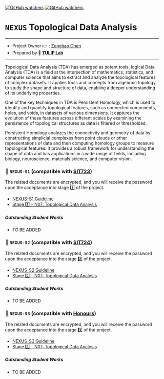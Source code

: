 [![GitHub watchers](https://img.shields.io/badge/tulip--lab-Open--Projects-brightgreen)](../README.md)
[![GitHub watchers](https://img.shields.io/badge/Module-NEXUS-orange)](https://github.com/tulip-lab#runner-nexus-research-training)

# `NEXUS` Topological Data Analysis 

---
- Project Owner :point_right: : [Zonghao Chen](https://www.tulip.org.au/members/)
- Prepared by :tulip: **[TULIP Lab](https://www.tulip.org.au/members)**
---

Topological Data Analysis (TDA) has emerged as potent tools, 
logical Data Analysis (TDA) is a field at the intersection of mathematics, 
statistics, and computer science that aims to extract and 
analyze the topological features of complex datasets. 
It applies tools and concepts from algebraic topology to study the shape 
and structure of data, enabling a deeper understanding of its underlying properties.

One of the key techniques in TDA is Persistent Homology, 
which is used to identify and quantify topological features, 
such as connected components, holes, and voids, in datasets of various dimensions. 
It captures the evolution of these features across different scales 
by examining the persistence of topological structures as data is filtered or thresholded.

Persistent Homology analyzes the connectivity and geometry of data 
by constructing simplicial complexes from point clouds or other representations 
of data and then computing homology groups to measure topological features. 
It provides a robust framework for understanding the shape of data 
and has applications in a wide range of fields, including biology, 
neuroscience, materials science, and computer vision.

### :notebook_with_decorative_cover: `NEXUS-S1` (compatible with [SIT723](https://www.deakin.edu.au/courses/unit?unit=SIT723))

The related documents are encrypted, and you will receive the password upon the acceptance into stage :one: of the project. 

- [NEXUS-S1 Guideline](https://github.com/tulip-lab/handouts/blob/main/nexus/Nexus-S1.pdf) 
- [Stage :one: - N07: Topological Data Analysis](https://github.com/tulip-lab/handouts/blob/main/nexus/N01-S1.pdf) 

##### Outstanding Student Works

- TO BE ADDED

### :notebook_with_decorative_cover: `NEXUS-S2` (compatible with [SIT724](https://www.deakin.edu.au/courses/unit?unit=SIT724))

The related documents are encrypted, and you will receive the password upon the acceptance into the stage :two: of the project. 

- [NEXUS-S2 Guideline](https://github.com/tulip-lab/handouts/blob/main/nexus/Nexus-S2.pdf) 
- [Stage :two: - N07: Topological Data Analysis](https://github.com/tulip-lab/handouts/blob/main/nexus/N01-S2.pdf) 

##### Outstanding Student Works

- TO BE ADDED


### :notebook_with_decorative_cover: `NEXUS-S3` (compatible with [Honours](https://www.deakin.edu.au/course/bachelor-information-technology-honours))


The related documents are encrypted, and you will receive the password upon the acceptance into the stage :three: of the project. 

- [NEXUS-S3 Guideline](https://github.com/tulip-lab/handouts/blob/main/nexus/Nexus-S3.pdf) 
- [Stage :three: - N07: Topological Data Analysis](https://github.com/tulip-lab/handouts/blob/main/nexus/N01-S3.pdf) 

##### Outstanding Student Works

- TO BE ADDED
